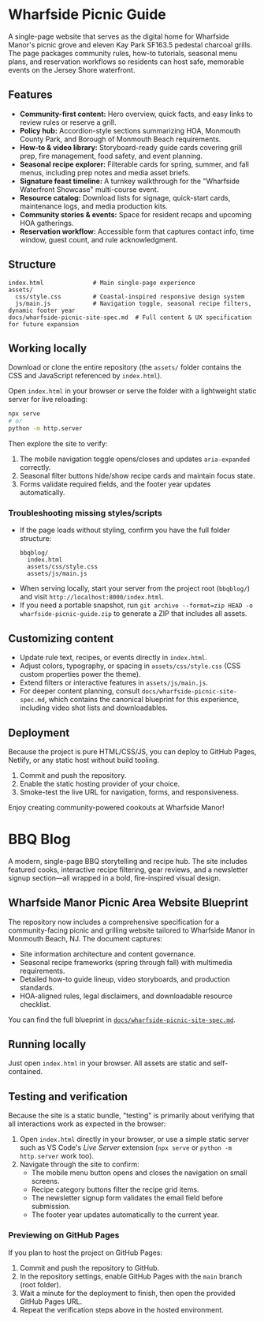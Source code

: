 # Wharfside Picnic Guide

A single-page website that serves as the digital home for Wharfside Manor's picnic grove and eleven Kay Park SF163.5 pedestal
charcoal grills. The page packages community rules, how-to tutorials, seasonal menu plans, and reservation workflows so
residents can host safe, memorable events on the Jersey Shore waterfront.

## Features

- **Community-first content:** Hero overview, quick facts, and easy links to review rules or reserve a grill.
- **Policy hub:** Accordion-style sections summarizing HOA, Monmouth County Park, and Borough of Monmouth Beach requirements.
- **How-to & video library:** Storyboard-ready guide cards covering grill prep, fire management, food safety, and event planning.
- **Seasonal recipe explorer:** Filterable cards for spring, summer, and fall menus, including prep notes and media asset briefs.
- **Signature feast timeline:** A turnkey walkthrough for the "Wharfside Waterfront Showcase" multi-course event.
- **Resource catalog:** Download lists for signage, quick-start cards, maintenance logs, and media production kits.
- **Community stories & events:** Space for resident recaps and upcoming HOA gatherings.
- **Reservation workflow:** Accessible form that captures contact info, time window, guest count, and rule acknowledgment.

## Structure

```
index.html              # Main single-page experience
assets/
  css/style.css         # Coastal-inspired responsive design system
  js/main.js            # Navigation toggle, seasonal recipe filters, dynamic footer year
docs/wharfside-picnic-site-spec.md  # Full content & UX specification for future expansion
```

## Working locally

Download or clone the entire repository (the `assets/` folder contains the CSS and JavaScript referenced by `index.html`).

Open `index.html` in your browser or serve the folder with a lightweight static server for live reloading:

```bash
npx serve
# or
python -m http.server
```

Then explore the site to verify:

1. The mobile navigation toggle opens/closes and updates `aria-expanded` correctly.
2. Seasonal filter buttons hide/show recipe cards and maintain focus state.
3. Forms validate required fields, and the footer year updates automatically.

### Troubleshooting missing styles/scripts

- If the page loads without styling, confirm you have the full folder structure:
  ```
  bbqblog/
    index.html
    assets/css/style.css
    assets/js/main.js
  ```
- When serving locally, start your server from the project root (`bbqblog/`) and visit `http://localhost:8000/index.html`.
- If you need a portable snapshot, run `git archive --format=zip HEAD -o wharfside-picnic-guide.zip` to generate a ZIP that includes all assets.

## Customizing content

- Update rule text, recipes, or events directly in `index.html`.
- Adjust colors, typography, or spacing in `assets/css/style.css` (CSS custom properties power the theme).
- Extend filters or interactive features in `assets/js/main.js`.
- For deeper content planning, consult `docs/wharfside-picnic-site-spec.md`, which contains the canonical blueprint for this
  experience, including video shot lists and downloadables.

## Deployment

Because the project is pure HTML/CSS/JS, you can deploy to GitHub Pages, Netlify, or any static host without build tooling.

1. Commit and push the repository.
2. Enable the static hosting provider of your choice.
3. Smoke-test the live URL for navigation, forms, and responsiveness.

Enjoy creating community-powered cookouts at Wharfside Manor!
# BBQ Blog

A modern, single-page BBQ storytelling and recipe hub. The site includes featured cooks, interactive recipe filtering, gear reviews, and a newsletter signup section—all wrapped in a bold, fire-inspired visual design.

## Wharfside Manor Picnic Area Website Blueprint

The repository now includes a comprehensive specification for a community-facing picnic and grilling website tailored to Wharfside Manor in Monmouth Beach, NJ. The document captures:

- Site information architecture and content governance.
- Seasonal recipe frameworks (spring through fall) with multimedia requirements.
- Detailed how-to guide lineup, video storyboards, and production standards.
- HOA-aligned rules, legal disclaimers, and downloadable resource checklist.

You can find the full blueprint in [`docs/wharfside-picnic-site-spec.md`](docs/wharfside-picnic-site-spec.md).

## Running locally

Just open `index.html` in your browser. All assets are static and self-contained.

## Testing and verification

Because the site is a static bundle, "testing" is primarily about verifying that all
interactions work as expected in the browser:

1. Open `index.html` directly in your browser, or use a simple static server such as
   VS Code's *Live Server* extension (`npx serve` or `python -m http.server` work too).
2. Navigate through the site to confirm:
   - The mobile menu button opens and closes the navigation on small screens.
   - Recipe category buttons filter the recipe grid items.
   - The newsletter signup form validates the email field before submission.
   - The footer year updates automatically to the current year.

### Previewing on GitHub Pages

If you plan to host the project on GitHub Pages:

1. Commit and push the repository to GitHub.
2. In the repository settings, enable GitHub Pages with the `main` branch (root folder).
3. Wait a minute for the deployment to finish, then open the provided GitHub Pages URL.
4. Repeat the verification steps above in the hosted environment.
